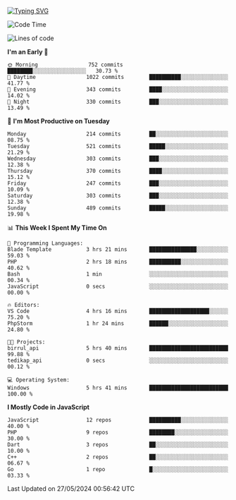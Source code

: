 [![Typing SVG](https://readme-typing-svg.demolab.com?font=Fira+Code&pause=1000&color=F7F7F7&random=false&width=435&lines=Hi+%F0%9F%91%8B%2C+I'm+Rafiu+Sidqi;Junior+Backend+Developer)](https://git.io/typing-svg)
<!--START_SECTION:waka-->
![Code Time](http://img.shields.io/badge/Code%20Time-218%20hrs%2044%20mins-blue)

![Lines of code](https://img.shields.io/badge/From%20Hello%20World%20I%27ve%20Written-1.1%20million%20lines%20of%20code-blue)

**I'm an Early 🐤** 

```text
🌞 Morning                752 commits         ████████░░░░░░░░░░░░░░░░░   30.73 % 
🌆 Daytime                1022 commits        ██████████░░░░░░░░░░░░░░░   41.77 % 
🌃 Evening                343 commits         ████░░░░░░░░░░░░░░░░░░░░░   14.02 % 
🌙 Night                  330 commits         ███░░░░░░░░░░░░░░░░░░░░░░   13.49 % 
```
📅 **I'm Most Productive on Tuesday** 

```text
Monday                   214 commits         ██░░░░░░░░░░░░░░░░░░░░░░░   08.75 % 
Tuesday                  521 commits         █████░░░░░░░░░░░░░░░░░░░░   21.29 % 
Wednesday                303 commits         ███░░░░░░░░░░░░░░░░░░░░░░   12.38 % 
Thursday                 370 commits         ████░░░░░░░░░░░░░░░░░░░░░   15.12 % 
Friday                   247 commits         ███░░░░░░░░░░░░░░░░░░░░░░   10.09 % 
Saturday                 303 commits         ███░░░░░░░░░░░░░░░░░░░░░░   12.38 % 
Sunday                   489 commits         █████░░░░░░░░░░░░░░░░░░░░   19.98 % 
```


📊 **This Week I Spent My Time On** 

```text
💬 Programming Languages: 
Blade Template           3 hrs 21 mins       ███████████████░░░░░░░░░░   59.03 % 
PHP                      2 hrs 18 mins       ██████████░░░░░░░░░░░░░░░   40.62 % 
Bash                     1 min               ░░░░░░░░░░░░░░░░░░░░░░░░░   00.34 % 
JavaScript               0 secs              ░░░░░░░░░░░░░░░░░░░░░░░░░   00.00 % 

🔥 Editors: 
VS Code                  4 hrs 16 mins       ███████████████████░░░░░░   75.20 % 
PhpStorm                 1 hr 24 mins        ██████░░░░░░░░░░░░░░░░░░░   24.80 % 

🐱‍💻 Projects: 
birrul_api               5 hrs 40 mins       █████████████████████████   99.88 % 
tedikap_api              0 secs              ░░░░░░░░░░░░░░░░░░░░░░░░░   00.12 % 

💻 Operating System: 
Windows                  5 hrs 41 mins       █████████████████████████   100.00 % 
```

**I Mostly Code in JavaScript** 

```text
JavaScript               12 repos            ██████████░░░░░░░░░░░░░░░   40.00 % 
PHP                      9 repos             ████████░░░░░░░░░░░░░░░░░   30.00 % 
Dart                     3 repos             ██░░░░░░░░░░░░░░░░░░░░░░░   10.00 % 
C++                      2 repos             ██░░░░░░░░░░░░░░░░░░░░░░░   06.67 % 
Go                       1 repo              █░░░░░░░░░░░░░░░░░░░░░░░░   03.33 % 
```




 Last Updated on 27/05/2024 00:56:42 UTC
<!--END_SECTION:waka-->
